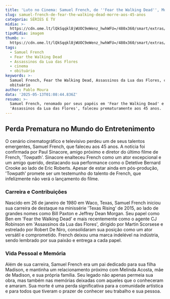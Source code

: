 ```yaml
---
title: 'Luto no Cinema: Samuel French, de ''Fear the Walking Dead'', Morre aos 45 Anos'
slug: samuel-french-de-fear-the-walking-dead-morre-aos-45-anos
categoria: SÉRIES E TV
midia: >-
  https://cdn.ome.lt/lQkSqqkl8jWUOC9eWenz_hwhWFU=/480x360/smart/extras/conteudos/Design_sem_nome_-_2025-05-12T215454.890.png
tipoMidia: imagem
thumb: >-
  https://cdn.ome.lt/lQkSqqkl8jWUOC9eWenz_hwhWFU=/480x360/smart/extras/conteudos/Design_sem_nome_-_2025-05-12T215454.890.png
tags:
  - Samuel French
  - Fear the Walking Dead
  - Assassinos da Lua das Flores
  - cinema
  - obituário
keywords: >-
  Samuel French, Fear the Walking Dead, Assassinos da Lua das Flores, cinema,
  obituário
author: Pablo Moura
data: '2025-05-13T01:08:44.836Z'
resumo: >-
  Samuel French, renomado por seus papéis em 'Fear the Walking Dead' e
  'Assassinos da Lua das Flores', faleceu prematuramente aos 45 anos.
---
```


## Perda Prematura no Mundo do Entretenimento

O cenário cinematográfico e televisivo perdeu um de seus talentos emergentes, Samuel French, que faleceu aos 45 anos. A notícia foi confirmada por Paul Sinacore, amigo próximo e diretor do último filme de French, 'Towpath'. Sinacore enalteceu French como um ator excepcional e um amigo querido, destacando sua performance como o Detetive Bernard Crooke ao lado de Eric Roberts. Apesar de estar ainda em pós-produção, 'Towpath' promete ser um testemunho do talento de French, que infelizmente não verá o lançamento do filme.

### Carreira e Contribuições

Nascido em 26 de janeiro de 1980 em Waco, Texas, Samuel French iniciou sua carreira de destaque na minissérie 'Texas Rising' de 2015, ao lado de grandes nomes como Bill Paxton e Jeffrey Dean Morgan. Seu papel como Ben em 'Fear the Walking Dead' e mais recentemente como o agente CJ Robinson em 'Assassinos da Lua das Flores', dirigido por Martin Scorsese e estrelado por Robert De Niro, consolidaram sua posição como um ator versátil e comprometido. French deixou uma marca indelével na indústria, sendo lembrado por sua paixão e entrega a cada papel.

### Vida Pessoal e Memória

Além de sua carreira, Samuel French era um pai dedicado para sua filha Madison, e mantinha um relacionamento próximo com Melinda Acosta, mãe de Madison, e sua própria família. Seu legado não apenas permeia sua obra, mas também nas memórias deixadas com aqueles que o conheceram e amaram. Sua morte é uma perda significativa para a comunidade artística e para todos que tiveram o prazer de conhecer seu trabalho e sua pessoa.

